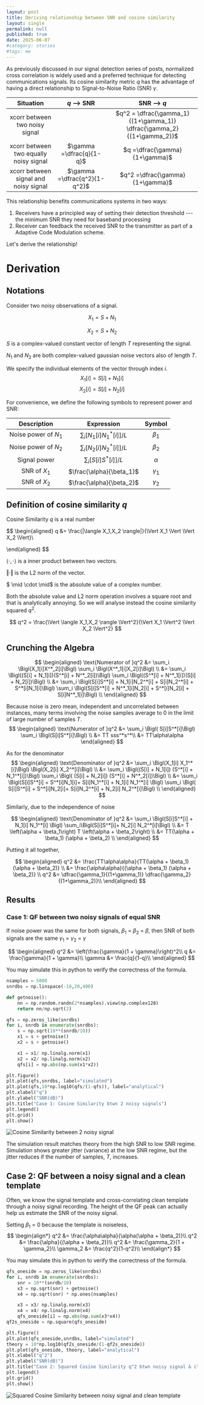 ```yaml
---
layout: post
title: Deriving relationship between SNR and cosine similarity
layout: single
permalink: null
published: true
date: 2025-06-07
#category: stories
#tags: me
---
```

As previously discussed in our signal detection series of posts, normalized cross correlation is widely used and a preferred technique for detecting communications signals. Its cosine similarity metric $q$ has the advantage of having a direct relationship to Signal-to-Noise Ratio (SNR) $\gamma$. 


| Situation | $q$ --> SNR | SNR --> $q$ |
| :----------:| :-------------:| :----------:|
| xcorr between two noisy signal |  | $q^2 =  \dfrac{\gamma_1}{(1+\gamma_1)}  \dfrac{\gamma_2}{(1+\gamma_2)}$  |
| xcorr between two equally noisy signal | $\gamma =\dfrac{q}{1-q}$ | $q =\dfrac{\gamma}{1+\gamma}$ |
| xcorr between signal and noisy signal | $\gamma =\dfrac{q^2}{1-q^2}$ | $q^2 =\dfrac{\gamma}{1+\gamma}$ |

This relationship benefits communications systems in two ways:
1. Receivers have a principled way of setting their detection threshold --- the minimum SNR they need for baseband processing
2. Receiver can feedback the received SNR to the transmitter as part of a Adaptive Code Modulation scheme. 

Let's derive the relationship!


# Derivation
## Notations
Consider two noisy observations of a signal.

$$X_1 = S + N_1$$

$$X_2 = S + N_2$$

$S$ is a complex-valued constant vector of length $T$ representing the signal. 

$N_1$ and $N_2$ are both complex-valued gaussian noise vectors also of length $T$. 

We specify the individual elements of the vector through index $i$.
$$X_1[i] = S[i] + N_1 [i]$$
$$X_2[i] = S[i] + N_2 [i]$$

For convenience, we define the following symbols to represent power and SNR:

| Description | Expression | Symbol |
|:--------------:|:------------:|:-----:|
| Noise power of $N_1$ | $\sum_i[N_1[i] N^*_1[i]]/L$ | $\beta_1$ |
| Noise power of $N_2$ | $\sum_i[N_2[i] N^*_2[i]]/L$  | $\beta_2$ |
| Signal power | $\sum_i[S[i] S^*[i]]/L$  | $\alpha$ |
| SNR of $X_1$ | $\frac{\alpha}{\beta_1}$ | $\gamma_1$ |
| SNR of $X_2$ | $\frac{\alpha}{\beta_2}$| $\gamma_2$ |



## Definition of cosine similarity $q$
Cosine Similarity $q$ is a real number 

$$
\begin{aligned}
q &= \frac{|\langle X_1,X_2 \rangle|}{\Vert X_1 \Vert \Vert X_2 \Vert}\\

\end{aligned}
$$

$\langle \cdot, \cdot \rangle$ is a inner product between two vectors.

$\Vert \cdot \Vert$ is the L2 norm of the vector.

$ \mid \cdot \mid$ is the absolute value of a complex number.

Both the absolute value and L2 norm operation involves a square root and that is analytically annoying. So we will analyse instead the cosine similarity squared $q^2$.

$$
q^2 = \frac{\Vert \langle X_1,X_2 \rangle \Vert^2}{\Vert X_1 \Vert^2 \Vert X_2 \Vert^2}
$$


## Crunching the Algebra
$$
\begin{aligned}
\text{Numerator of }q^2 &= \sum_i \Bigl(X_1[i]X^*_2[i]\Bigl) \sum_i  \Bigl(X^*_1[i]X_2[i]\Bigl) \\
&= \sum_i \Bigl((S[i] + N_1[i])(S^*[i] + N^*_2[i])\Bigl) \sum_i \Bigl((S^*[i] + N^*_1[i])(S[i] + N_2[i])\Bigl) \\
&= \sum_i \Bigl(S[i]S^*[i] + N_1[i]N_2^*[i] + S[i]N_2^*[i] + S^*[i]N_1[i]\Bigl) \sum_i \Bigl(S[i]S^*[i] + N^*_1[i]N_2[i] + S^*[i]N_2[i] + S[i]N^*_1[i]\Bigl) \\
\end{aligned}
$$

Because noise is zero mean, independent and uncorrelated between instances, many terms involving the noise samples average to 0 in the limit of large number of samples $T$.
$$
\begin{aligned}
\text{Numerator of }q^2
&= \sum_i \Bigl( S[i]S^*[i]\Bigl) \sum_i \Bigl(S[i]S^*[i]\Bigl) \\
&= TT sss^*s^*\\
&= TT\alpha\alpha
\end{aligned}
$$

As for the denominator
$$
\begin{aligned}
\text{Denominator of }q^2
&= \sum_i \Bigl(X_1[i] X_1^*[i]\Bigl) \Bigl(X_2[i] X_2^*[i]\Bigl) \\
&= \sum_i \Bigl((S[i] + N_1[i]) (S^*[i] + N_1^*[i])\Bigl) \sum_i \Bigl( (S[i] + N_2[i]) (S^*[i] + N^*_2[i])\Bigl) \\
&= \sum_i \Bigl(S[i]S^*[i] + S^*[i]N_1[i]+ S[i]N_1^*[i] + N_1[i] N_1^*[i] \Bigl) \sum_i \Bigl( S[i]S^*[i] + S^*[i]N_2[i]+ S[i]N_2^*[i] + N_2[i] N_2^*[i]\Bigl) \\
\end{aligned}
$$

Similarly, due to the independence of noise

$$
\begin{aligned}
\text{Denominator of }q^2
&= \sum_i \Bigl(S[i]S^*[i] +  N_1[i] N_1^*[i] \Bigl) \sum_i\Bigl(S[i]S^*[i]+ N_2[i] N_2^*[i]\Bigl) \\
&= T \left(\alpha + \beta_1\right) T \left(\alpha + \beta_2\right) \\
&= TT(\alpha + \beta_1) (\alpha + \beta_2) \\
\end{aligned}
$$

Putting it all together,

$$
\begin{aligned}
q^2 &= \frac{TT\alpha\alpha}{TT(\alpha + \beta_1) (\alpha + \beta_2)} \\
&= \frac{\alpha\alpha}{(\alpha + \beta_1) (\alpha + \beta_2)} \\
q^2 &=  \dfrac{\gamma_1}{(1+\gamma_1)}  \dfrac{\gamma_2}{(1+\gamma_2)}\\
\end{aligned}
$$


## Results
### Case 1: QF between two noisy signals of equal SNR
If noise power was the same for both signals, $\beta_1$ = $\beta_2$ = $\beta$, then SNR of both signals are the same $\gamma_1$ = $\gamma_2$ = $\gamma$

$$
\begin{aligned}
q^2 &= \left(\frac{\gamma}{1 + \gamma}\right)^2\\
q &= \frac{\gamma}{1 + \gamma}\\
\gamma &=  \frac{q}{1-q}\\
\end{aligned}
$$

You may simulate this in python to verify the correctness of the formula.

```python
nsamples = 5000
snrdbs = np.linspace(-10,20,400)

def getnoise():
    nn = np.random.randn(2*nsamples).view(np.complex128)
    return nn/np.sqrt(2)

qfs = np.zeros_like(snrdbs)
for i, snrdb in enumerate(snrdbs):
    s = np.sqrt(10**(snrdb/10))
    x1 = s + getnoise()
    x2 = s + getnoise()

    x1 = x1/ np.linalg.norm(x1)
    x2 = x2/ np.linalg.norm(x2)
    qfs[i] = np.abs(np.sum(x1*x2))

plt.figure()
plt.plot(qfs,snrdbs, label="simulated")
plt.plot(qfs,10*np.log10(qfs/(1-qfs)), label="analytical")
plt.xlabel("q")
plt.ylabel("SNR(dB)")
plt.title("Case 1: Cosine Similarity btwn 2 noisy signals")
plt.legend()
plt.grid()
plt.show()
```

![ Cosine Similarity between 2 noisy signal](/images/posts/cosine-similarity-snr/case1.png)

The simulation result matches theory from the high SNR to low SNR regime. Simulation shows greater jitter (variance) at the low SNR regime, but the jitter reduces if the number of samples, $T$, increases.


## Case 2: QF between a noisy signal and a clean template
Often, we know the signal template and cross-correlating clean template through a noisy signal recording. The height of the QF peak can actually help us estimate the SNR of the noisy signal.

Setting $\beta_1$ = 0 because the template is noiseless,
$$
\begin{align*}
q^2 &= \frac{\alpha\alpha}{\alpha(\alpha + \beta_2)}\\
q^2 &= \frac{\alpha}{(\alpha + \beta_2)}\\
q^2 &= \frac{\gamma_2}{1 + \gamma_2}\\
\gamma_2 &= \frac{q^2}{1-q^2}\\
\end{align*}
$$

You may simulate this in python to verify the correctness of the formula.
```python
qfs_oneside = np.zeros_like(snrdbs)
for i, snrdb in enumerate(snrdbs):
    snr = 10**(snrdb/10)
    x3 = np.sqrt(snr) + getnoise()
    x4 = np.sqrt(snr) * np.ones(nsamples)

    x3 = x3/ np.linalg.norm(x3)
    x4 = x4/ np.linalg.norm(x4)
    qfs_oneside[i] = np.abs(np.sum(x3*x4))
qf2s_oneside = np.square(qfs_oneside)

plt.figure()
plt.plot(qfs_oneside,snrdbs, label="simulated")
theory = 10*np.log10(qf2s_oneside/(1-qf2s_oneside))
plt.plot(qfs_oneside, theory, label="analytical")
plt.xlabel("q^2")
plt.ylabel("SNR(dB)")
plt.title("Case 2: Squared Cosine Similarity q^2 btwn noisy signal & clean template")
plt.legend()
plt.grid()
plt.show()
```

![Squared Cosine Similarity between noisy signal and clean template](/images/posts/cosine-similarity-snr/case2.png)